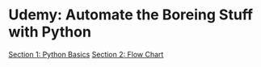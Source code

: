 # Udemy: Automate the Boreing Stuff with Python

[Section 1: Python Basics](/Section%201:%20Python%20Basics/)
[Section 2: Flow Chart](/Section%202:%20Flow%20Chart/)